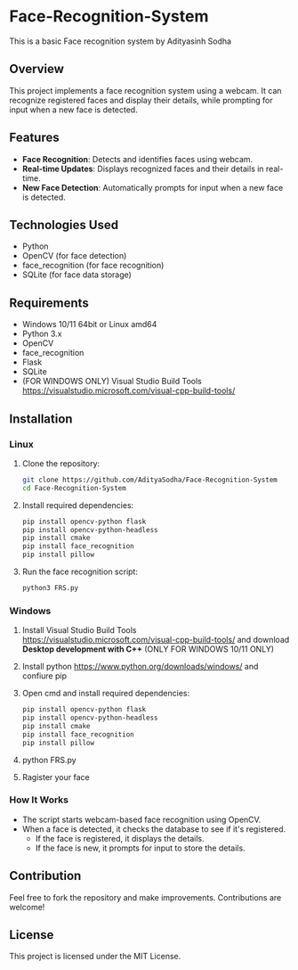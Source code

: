 # Face-Recognition-System
This is a basic Face recognition system by Adityasinh Sodha 

## Overview
This project implements a face recognition system using a webcam. It can recognize registered faces and display their details, while prompting for input when a new face is detected.

## Features
- **Face Recognition**: Detects and identifies faces using webcam.
- **Real-time Updates**: Displays recognized faces and their details in real-time.
- **New Face Detection**: Automatically prompts for input when a new face is detected.

## Technologies Used
- Python
- OpenCV (for face detection)
- face_recognition (for face recognition)
- SQLite (for face data storage)

## Requirements
- Windows 10/11 64bit or Linux amd64
- Python 3.x
- OpenCV
- face_recognition
- Flask
- SQLite
- (FOR WINDOWS ONLY) Visual Studio Build Tools https://visualstudio.microsoft.com/visual-cpp-build-tools/

## Installation
### Linux
1. Clone the repository:
    ```bash
    git clone https://github.com/AdityaSodha/Face-Recognition-System
    cd Face-Recognition-System
    ```   
2. Install required dependencies:
    ```bash
    pip install opencv-python flask
    pip install opencv-python-headless
    pip install cmake
    pip install face_recognition
    pip install pillow

    ```
3. Run the face recognition script:
    ```bash
    python3 FRS.py
    ```
### Windows
1. Install Visual Studio Build Tools
   https://visualstudio.microsoft.com/visual-cpp-build-tools/
   and download **Desktop development with C++** (ONLY FOR WINDOWS 10/11 ONLY)

2. Install python https://www.python.org/downloads/windows/
   and confiure pip

3. Open cmd and install required dependencies:
    ```bash
    pip install opencv-python flask
    pip install opencv-python-headless
    pip install cmake
    pip install face_recognition
    pip install pillow

    ```
4. python FRS.py
5. Ragister your face

### How It Works
- The script starts webcam-based face recognition using OpenCV.
- When a face is detected, it checks the database to see if it's registered.
    - If the face is registered, it displays the details.
    - If the face is new, it prompts for input to store the details.

## Contribution
Feel free to fork the repository and make improvements. Contributions are welcome!

## License
This project is licensed under the MIT License.
